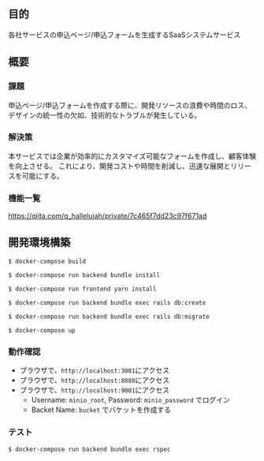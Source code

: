 ## 目的
各社サービスの申込ページ/申込フォームを生成するSaaSシステムサービス

## 概要
### 課題
申込ページ/申込フォームを作成する際に、開発リソースの浪費や時間のロス、デザインの統一性の欠如、技術的なトラブルが発生している。
### 解決策
本サービスでは企業が効率的にカスタマイズ可能なフォームを作成し、顧客体験を向上させる。
これにより、開発コストや時間を削減し、迅速な展開とリリースを可能にする。
### 機能一覧
https://qiita.com/q_hallelujah/private/7c465f7dd23c97f671ad

## 開発環境構築
```
$ docker-compose build

$ docker-compose run backend bundle install

$ docker-compose run frontend yarn install

$ docker-compose run backend bundle exec rails db:create

$ docker-compose run backend bundle exec rails db:migrate

$ docker-compose up
```
### 動作確認
- ブラウザで、`http://localhost:3001`にアクセス
- ブラウザで、`http://localhost:8080`にアクセス
- ブラウザで、`http://localhost:9001`にアクセス
  - Username: `minio_root`, Password: `minio_password` でログイン
  - Backet Name: `bucket` でバケットを作成する
### テスト
```
$ docker-compose run backend bundle exec rspec
```